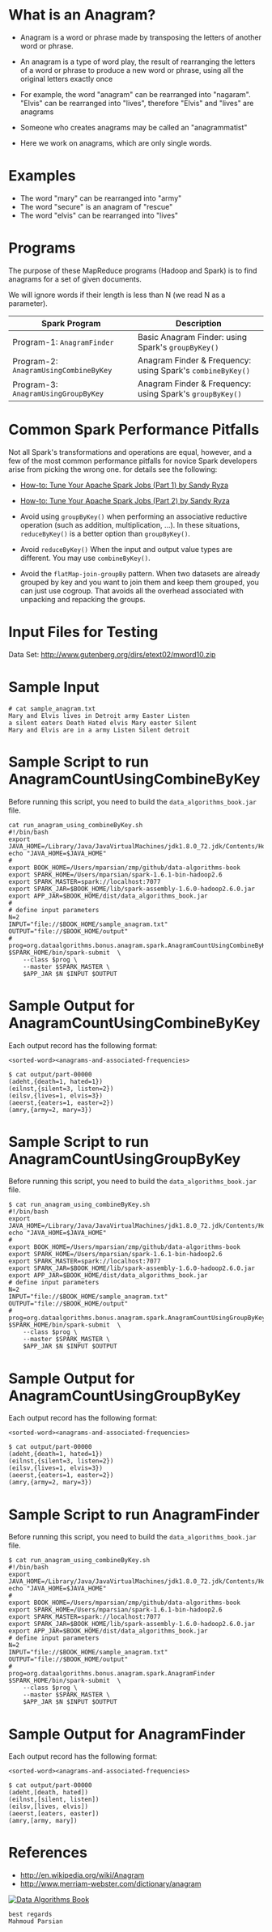 What is an Anagram?
===================
* Anagram is a word or phrase made by transposing the letters 
of another word or phrase.  

* An anagram is a type of word play, the result of rearranging 
the letters of a word or phrase to produce a new word or phrase, 
using all the original letters exactly once

* For example, the word "anagram" can be rearranged into "nagaram". 
"Elvis" can be rearranged into "lives", therefore "Elvis" and "lives"
are anagrams

* Someone who creates anagrams may be called an "anagrammatist"

* Here we work on anagrams, which are only single words. 


Examples
======== 
* The word "mary" can be rearranged into "army"
* The word "secure" is an anagram of "rescue"
* The word "elvis" can be rearranged into "lives"

Programs
========
The purpose of these MapReduce programs  (Hadoop and Spark) is to find anagrams 
for a set of given  documents.

We will ignore words if their length is less than N (we read N as a parameter).

| Spark Program                                | Description                                              |
|----------------------------------------------|----------------------------------------------------------|
|  Program-1: ````AnagramFinder````            |  Basic Anagram Finder: using Spark's ````groupByKey()````        |
|  Program-2: ````AnagramUsingCombineByKey```` | Anagram Finder & Frequency: using Spark's ````combineByKey()```` |
|  Program-3: ````AnagramUsingGroupByKey````   | Anagram Finder & Frequency: using Spark's ````groupByKey()````   |


Common Spark Performance Pitfalls
=================================
Not all Spark's transformations and operations are equal, however, and 
a few of the most common performance pitfalls for novice Spark developers 
arise from picking the wrong one. for details see the following:

* [How-to: Tune Your Apache Spark Jobs (Part 1) by Sandy Ryza](http://blog.cloudera.com/blog/2015/03/how-to-tune-your-apache-spark-jobs-part-1/)
* [How-to: Tune Your Apache Spark Jobs (Part 2) by Sandy Ryza](http://blog.cloudera.com/blog/2015/03/how-to-tune-your-apache-spark-jobs-part-2/)

* Avoid using ````groupByKey()```` when performing an associative reductive 
operation (such as addition, multiplication, ...). In these situations, 
````reduceByKey()```` is a better option than ````groupByKey()````.

* Avoid ````reduceByKey()```` When the input and output value types are different.
You may use ````combineByKey()````. 

* Avoid the ````flatMap-join-groupBy```` pattern. When two datasets are already grouped 
by key and you want to join them and keep them grouped, you can just use cogroup. 
That avoids all the overhead associated with unpacking and repacking the groups.


Input Files for Testing
=======================
Data Set: http://www.gutenberg.org/dirs/etext02/mword10.zip

Sample Input
============
````
# cat sample_anagram.txt 
Mary and Elvis lives in Detroit army Easter Listen 
a silent eaters Death Hated elvis Mary easter Silent
Mary and Elvis are in a army Listen Silent detroit
````


Sample Script to run AnagramCountUsingCombineByKey
==================================================
Before running this script, you need to build the ````data_algorithms_book.jar```` file.

````
cat run_anagram_using_combineByKey.sh 
#!/bin/bash
export JAVA_HOME=/Library/Java/JavaVirtualMachines/jdk1.8.0_72.jdk/Contents/Home/
echo "JAVA_HOME=$JAVA_HOME"
#
export BOOK_HOME=/Users/mparsian/zmp/github/data-algorithms-book
export SPARK_HOME=/Users/mparsian/spark-1.6.1-bin-hadoop2.6
export SPARK_MASTER=spark://localhost:7077
export SPARK_JAR=$BOOK_HOME/lib/spark-assembly-1.6.0-hadoop2.6.0.jar
export APP_JAR=$BOOK_HOME/dist/data_algorithms_book.jar
#
# define input parameters
N=2
INPUT="file://$BOOK_HOME/sample_anagram.txt"
OUTPUT="file://$BOOK_HOME/output"
#
prog=org.dataalgorithms.bonus.anagram.spark.AnagramCountUsingCombineByKey
$SPARK_HOME/bin/spark-submit  \
    --class $prog \
    --master $SPARK_MASTER \
    $APP_JAR $N $INPUT $OUTPUT
````

Sample Output for AnagramCountUsingCombineByKey
===============================================
Each output record has the following format:
````
<sorted-word><anagrams-and-associated-frequencies>
````


````
$ cat output/part-00000 
(adeht,{death=1, hated=1})
(eilnst,{silent=3, listen=2})
(eilsv,{lives=1, elvis=3})
(aeerst,{eaters=1, easter=2})
(amry,{army=2, mary=3})
````

Sample Script to run AnagramCountUsingGroupByKey
==================================================
Before running this script, you need to build the ````data_algorithms_book.jar```` file.

````
$ cat run_anagram_using_combineByKey.sh 
#!/bin/bash
export JAVA_HOME=/Library/Java/JavaVirtualMachines/jdk1.8.0_72.jdk/Contents/Home/
echo "JAVA_HOME=$JAVA_HOME"
#
export BOOK_HOME=/Users/mparsian/zmp/github/data-algorithms-book
export SPARK_HOME=/Users/mparsian/spark-1.6.1-bin-hadoop2.6
export SPARK_MASTER=spark://localhost:7077
export SPARK_JAR=$BOOK_HOME/lib/spark-assembly-1.6.0-hadoop2.6.0.jar
export APP_JAR=$BOOK_HOME/dist/data_algorithms_book.jar
# define input parameters
N=2
INPUT="file://$BOOK_HOME/sample_anagram.txt"
OUTPUT="file://$BOOK_HOME/output"
#
prog=org.dataalgorithms.bonus.anagram.spark.AnagramCountUsingGroupByKey
$SPARK_HOME/bin/spark-submit  \
    --class $prog \
    --master $SPARK_MASTER \
    $APP_JAR $N $INPUT $OUTPUT
````

Sample Output for AnagramCountUsingGroupByKey
===============================================
Each output record has the following format:
````
<sorted-word><anagrams-and-associated-frequencies>
````

````
$ cat output/part-00000 
(adeht,{death=1, hated=1})
(eilnst,{silent=3, listen=2})
(eilsv,{lives=1, elvis=3})
(aeerst,{eaters=1, easter=2})
(amry,{army=2, mary=3})
````


Sample Script to run AnagramFinder
==================================================
Before running this script, you need to build the ````data_algorithms_book.jar```` file.

````
$ cat run_anagram_using_combineByKey.sh 
#!/bin/bash
export JAVA_HOME=/Library/Java/JavaVirtualMachines/jdk1.8.0_72.jdk/Contents/Home/
echo "JAVA_HOME=$JAVA_HOME"
#
export BOOK_HOME=/Users/mparsian/zmp/github/data-algorithms-book
export SPARK_HOME=/Users/mparsian/spark-1.6.1-bin-hadoop2.6
export SPARK_MASTER=spark://localhost:7077
export SPARK_JAR=$BOOK_HOME/lib/spark-assembly-1.6.0-hadoop2.6.0.jar
export APP_JAR=$BOOK_HOME/dist/data_algorithms_book.jar
# define input parameters
N=2
INPUT="file://$BOOK_HOME/sample_anagram.txt"
OUTPUT="file://$BOOK_HOME/output"
#
prog=org.dataalgorithms.bonus.anagram.spark.AnagramFinder
$SPARK_HOME/bin/spark-submit  \
    --class $prog \
    --master $SPARK_MASTER \
    $APP_JAR $N $INPUT $OUTPUT
````

Sample Output for AnagramFinder
===============================================
Each output record has the following format:
````
<sorted-word><anagrams-and-associated-frequencies>
````

````
$ cat output/part-00000 
(adeht,[death, hated])
(eilnst,[silent, listen])
(eilsv,[lives, elvis])
(aeerst,[eaters, easter])
(amry,[army, mary])
````



References  
==========
* http://en.wikipedia.org/wiki/Anagram
* http://www.merriam-webster.com/dictionary/anagram


[![Data Algorithms Book](https://github.com/mahmoudparsian/data-algorithms-book/blob/master/misc/data_algorithms_image.jpg)](http://shop.oreilly.com/product/0636920033950.do) 

````
best regards
Mahmoud Parsian
````
